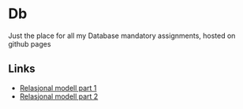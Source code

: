# Db

Just the place for all my Database mandatory assignments, hosted on github pages


## Links

- [Relasjonal modell part 1](https://jesper-hustad.github.io/Db//Relasjonmodell/relasjonsmodellen.html)
- [Relasjonal modell part 2](https://jesper-hustad.github.io/Db//RelasjonQuery/RelasjonQuery.html)

